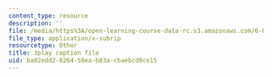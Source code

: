 ```yaml
---
content_type: resource
description: ''
file: /media/https%3A/open-learning-course-data-rc.s3.amazonaws.com/6-890-algorithmic-lower-bounds-fun-with-hardness-proofs-fall-2014/ba02edd2026458eab83acbaebcd0ce15_28WhZvnvsAg.vtt
file_type: application/x-subrip
resourcetype: Other
title: 3play caption file
uid: ba02edd2-0264-58ea-b83a-cbaebcd0ce15
---
```

